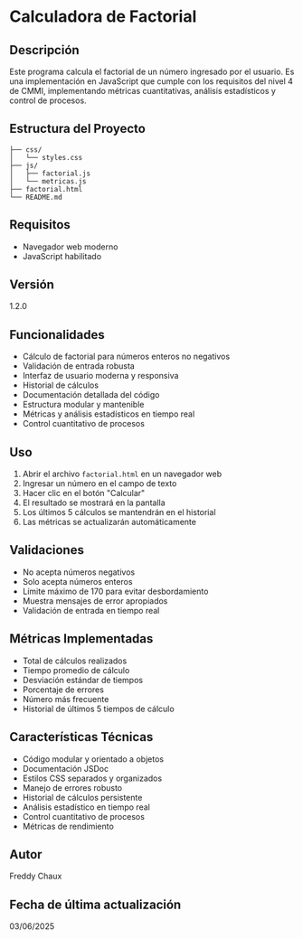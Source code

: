 # Calculadora de Factorial

## Descripción
Este programa calcula el factorial de un número ingresado por el usuario. Es una implementación en JavaScript que cumple con los requisitos del nivel 4 de CMMI, implementando métricas cuantitativas, análisis estadísticos y control de procesos.

## Estructura del Proyecto
```
├── css/
│   └── styles.css
├── js/
│   ├── factorial.js
│   └── metricas.js
├── factorial.html
└── README.md
```

## Requisitos
- Navegador web moderno
- JavaScript habilitado

## Versión
1.2.0

## Funcionalidades
- Cálculo de factorial para números enteros no negativos
- Validación de entrada robusta
- Interfaz de usuario moderna y responsiva
- Historial de cálculos
- Documentación detallada del código
- Estructura modular y mantenible
- Métricas y análisis estadísticos en tiempo real
- Control cuantitativo de procesos

## Uso
1. Abrir el archivo `factorial.html` en un navegador web
2. Ingresar un número en el campo de texto
3. Hacer clic en el botón "Calcular"
4. El resultado se mostrará en la pantalla
5. Los últimos 5 cálculos se mantendrán en el historial
6. Las métricas se actualizarán automáticamente

## Validaciones
- No acepta números negativos
- Solo acepta números enteros
- Límite máximo de 170 para evitar desbordamiento
- Muestra mensajes de error apropiados
- Validación de entrada en tiempo real

## Métricas Implementadas
- Total de cálculos realizados
- Tiempo promedio de cálculo
- Desviación estándar de tiempos
- Porcentaje de errores
- Número más frecuente
- Historial de últimos 5 tiempos de cálculo

## Características Técnicas
- Código modular y orientado a objetos
- Documentación JSDoc
- Estilos CSS separados y organizados
- Manejo de errores robusto
- Historial de cálculos persistente
- Análisis estadístico en tiempo real
- Control cuantitativo de procesos
- Métricas de rendimiento

## Autor
Freddy Chaux

## Fecha de última actualización
03/06/2025 
